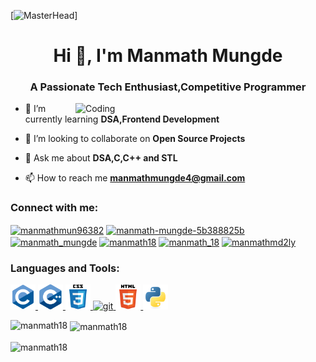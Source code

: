 [![MasterHead](https://img.favpng.com/15/17/6/computer-software-computer-programming-graphic-design-png-favpng-HyryaR6MZhwVyXR9mhJPmxQp7.jpg)]
<h1 align="center">Hi 👋, I'm Manmath Mungde</h1>
<h3 align="center">A Passionate Tech Enthusiast,Competitive Programmer</h3>
<img align="right" alt="Coding" width="400" src="https://blog.homeschoolbuyersclub.com/hubfs/Block-Based%20Coding%20for%20Newbies-1.png">

- 🌱 I’m currently learning **DSA,Frontend Development**

- 👯 I’m looking to collaborate on **Open Source Projects**

- 💬 Ask me about **DSA,C,C++ and STL**

- 📫 How to reach me **manmathmungde4@gmail.com**

<h3 align="left">Connect with me:</h3>
<p align="left">
<a href="https://twitter.com/manmathmun96382" target="blank"><img align="center" src="https://raw.githubusercontent.com/rahuldkjain/github-profile-readme-generator/master/src/images/icons/Social/twitter.svg" alt="manmathmun96382" height="30" width="40" /></a>
<a href="https://linkedin.com/in/manmath-mungde-5b388825b" target="blank"><img align="center" src="https://raw.githubusercontent.com/rahuldkjain/github-profile-readme-generator/master/src/images/icons/Social/linked-in-alt.svg" alt="manmath-mungde-5b388825b" height="30" width="40" /></a>
<a href="https://instagram.com/manmath_mungde" target="blank"><img align="center" src="https://raw.githubusercontent.com/rahuldkjain/github-profile-readme-generator/master/src/images/icons/Social/instagram.svg" alt="manmath_mungde" height="30" width="40" /></a>
<a href="https://www.codechef.com/users/manmath18" target="blank"><img align="center" src="https://cdn.jsdelivr.net/npm/simple-icons@3.1.0/icons/codechef.svg" alt="manmath18" height="30" width="40" /></a>
<a href="https://www.leetcode.com/manmath_18" target="blank"><img align="center" src="https://raw.githubusercontent.com/rahuldkjain/github-profile-readme-generator/master/src/images/icons/Social/leet-code.svg" alt="manmath_18" height="30" width="40" /></a>
<a href="https://auth.geeksforgeeks.org/user/manmathmd2ly" target="blank"><img align="center" src="https://raw.githubusercontent.com/rahuldkjain/github-profile-readme-generator/master/src/images/icons/Social/geeks-for-geeks.svg" alt="manmathmd2ly" height="30" width="40" /></a>
</p>

<h3 align="left">Languages and Tools:</h3>
<p align="left"> <a href="https://www.cprogramming.com/" target="_blank" rel="noreferrer"> <img src="https://raw.githubusercontent.com/devicons/devicon/master/icons/c/c-original.svg" alt="c" width="40" height="40"/> </a> <a href="https://www.w3schools.com/cpp/" target="_blank" rel="noreferrer"> <img src="https://raw.githubusercontent.com/devicons/devicon/master/icons/cplusplus/cplusplus-original.svg" alt="cplusplus" width="40" height="40"/> </a> <a href="https://www.w3schools.com/css/" target="_blank" rel="noreferrer"> <img src="https://raw.githubusercontent.com/devicons/devicon/master/icons/css3/css3-original-wordmark.svg" alt="css3" width="40" height="40"/> </a> <a href="https://git-scm.com/" target="_blank" rel="noreferrer"> <img src="https://www.vectorlogo.zone/logos/git-scm/git-scm-icon.svg" alt="git" width="40" height="40"/> </a> <a href="https://www.w3.org/html/" target="_blank" rel="noreferrer"> <img src="https://raw.githubusercontent.com/devicons/devicon/master/icons/html5/html5-original-wordmark.svg" alt="html5" width="40" height="40"/> </a> <a href="https://www.python.org" target="_blank" rel="noreferrer"> <img src="https://raw.githubusercontent.com/devicons/devicon/master/icons/python/python-original.svg" alt="python" width="40" height="40"/> </a> </p>

<p><img align="left" src="https://github-readme-stats.vercel.app/api/top-langs?username=manmath18&show_icons=true&locale=en&layout=compact" alt="manmath18" /></p>

<p>&nbsp;<img align="center" src="https://github-readme-stats.vercel.app/api?username=manmath18&show_icons=true&locale=en" alt="manmath18" /></p>

<p><img align="center" src="https://github-readme-streak-stats.herokuapp.com/?user=manmath18&" alt="manmath18" /></p>


<!--
**manmath18/manmath18** is a ✨ _special_ ✨ repository because its `README.md` (this file) appears on your GitHub profile.

Here are some ideas to get you started:

- 🔭 I’m currently working on ...
- 🌱 I’m currently learning ...
- 👯 I’m looking to collaborate on ...
- 🤔 I’m looking for help with ...
- 💬 Ask me about ...
- 📫 How to reach me: ...
- 😄 Pronouns: ...
- ⚡ Fun fact: ...
-->
